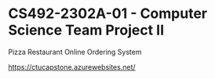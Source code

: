 # CS492-2302A-01 - Computer Science Team Project II

Pizza Restaurant Online Ordering System

https://ctucapstone.azurewebsites.net/

